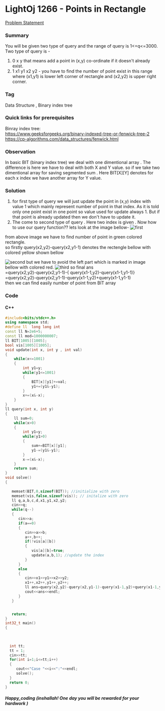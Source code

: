# LightOj 1266 - Points in Rectangle
[Problem Statement](http://lightoj.com/volume_showproblem.php?problem=1266)  
### Summary
You will be given two type of query and the range of query is 1<=q<=3000. Two type of query is -
1. 0 x y  that means add a point in (x,y) co-ordinate if it doesn't already exist.
2. 1 x1 y1 x2 y2 - you have to find the number of point exist in this range where     (x1,y1) is lower left corner of rectangle and (x2,y2) is upper right corner.

### Tag
Data Structure , Binary index tree
### Quick links for prerequisites
Binray index tree:  
https://www.geeksforgeeks.org/binary-indexed-tree-or-fenwick-tree-2
https://cp-algorithms.com/data_structures/fenwick.html
### Observation 
In basic BIT (binary index tree) we deal with one dimentional array . The difference is here we have to deal with both X and Y value. so if we take two dimentional array for saving segmented sum . Here BIT[X][Y] denotes for each x index we have another array for Y value. 
### Solution 
1. for first type of query we will just update the point in (x,y) index with value 1 which mainly represent number of point in that index. As it is told only one point exist in one point so value used for update always 1. But if that point is already updated then we don't have to update it.
2. The come to second type of query . Here two index is given . Now how to use our query function?? lets look at the image bellow-
![first](https://user-images.githubusercontent.com/52863153/227806473-b97210cb-ed3d-4978-962a-b1d02bff6eb0.png)

from above image we have to find number of point in green colored rectangle. <br>
so firstly query(x2,y2)-query(x2,y1-1) denotes the rectengle bellow with colored yellow shown bellow

![second](https://user-images.githubusercontent.com/52863153/227806592-5822527d-32a8-4300-ab63-989753d6a8d0.png)
but we have to avoid the left part which is marked in image bellow with colored red.
![third](https://user-images.githubusercontent.com/52863153/227806619-5faad985-a9d9-4aec-ba8e-7ddb624d2570.png)
so final ans <br>
=query(x2,y2)-query(x2,y1-1)-{ query(x1-1,y2)-query(x1-1,y1-1)} <br>
=query(x2,y2)-query(x2,y1-1)-query(x1-1,y2)+query(x1-1,y1-1) <br>
then we can find easily number of point from BIT array 

### Code

#### C++
```cpp
#include<bits/stdc++.h>
using namespace std;
#define ll  long long int
const ll N=2e6+5;
const ll mod=1000000007;
ll BIT[1005][1005];
bool vis[1005][1005];
void update(int x, int y , int val)
{
    while(x<=1001)
    {
        int y1=y;
        while(y1<=1001)
        {
            BIT[x][y1]+=val;
            y1+=(y1&-y1);
        }
        x+=(x&-x);
    }
}
ll query(int x, int y)
{
    ll sum=0;
    while(x>0)
    {
        int y1=y;
        while(y1>0)
        {
            sum+=BIT[x][y1];
            y1-=(y1&-y1);
        }
        x-=(x&-x);
    }
    return sum;
}
void solve()
{
   
   memset(BIT,0,sizeof(BIT)); //initialize with zero 
   memset(vis,false,sizeof(vis)); // initalize with zero
   ll q,a,b,c,d,x1,y1,x2,y2;
   cin>>q;
   while(q--)
   {
      cin>>a;
      if(a==0)
      {
         cin>>a>>b;
         a++,b++;
         if(!vis[a][b])
         {
            vis[a][b]=true; 
            update(a,b,1); //update the index 
         }
      }
      else
      {
         cin>>x1>>y1>>x2>>y2;
         x1++,x2++,y1++,y2++;
         ll ans=query(x2,y2)-query(x2,y1-1)-query(x1-1,y2)+query(x1-1,y1-1); /* find total point inside the given rectengle */
         cout<<ans<<endl;
      }
   }


   return;
}
int32_t main()
{
 
 
 
  int tt;
  tt = 1;
  cin>>tt;
  for(int i=1;i<=tt;i++)
  {
     cout<<"Case "<<i<<":"<<endl;
     solve();
  }
  return 0;
}
```
##### Happy_coding (inshallah! One day you will be rewarded for your hardwork )

